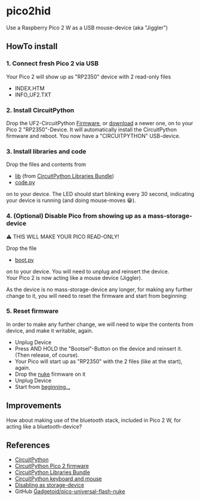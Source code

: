 # pico2hid
Use a Raspberry Pico 2 W as a USB mouse-device (aka "Jiggler")

## HowTo install
### 1. Connect fresh Pico 2 via USB
Your Pico 2 will show up as "RP2350" device with 2 read-only files
- INDEX.HTM
- INFO_UF2.TXT
### 2. Install CircuitPython
Drop the UF2-CircuitPython [Firmware](firmwares/adafruit-circuitpython-raspberry_pi_pico2_w-de_DE-9.2.1.uf2), 
or [download](https://circuitpython.org/board/raspberry_pi_pico2_w/) a newer one, 
on to your Pico 2 "RP2350"-Device. It will automatically install the CircuitPython firmware and reboot.
You now have a "CIRCUITPYTHON" USB-device.

### 3. Install libraries and code
Drop the files and contents from
- [lib](lib) (from [CircuitPython Libraries Bundle](https://circuitpython.org/libraries))
- [code.py](code.py)
  
on to your device.
The LED should start blinking every 30 second, indicating your device is running (and doing mouse-moves 😁).
### 4. (Optional) Disable Pico from showing up as a mass-storage-device
⚠️ THIS WILL MAKE YOUR PICO READ-ONLY!  

Drop the file
- [boot.py](boot.py)

on to your device. You will need to unplug and reinsert the device.  
Your Pico 2 is now acting like a mouse device (Jiggler).

As the device is no mass-storage-device any longer, for making any further change to it, you will need to reset the firmware and start from beginning:

### 5. Reset firmware
In order to make any further change, we will need to wipe the contents from device, and make it writable, again. 
- Unplug Device
- Press AND HOLD the "Bootsel"-Button on the device and reinsert it. (Then release, of course).
- Your Pico will start up as "RP2350" with the 2 files (like at the start), again.
- Drop the [nuke](firmwares/universal_flash_nuke.uf2) firmware on it
- Unplug Device
- Start from [beginning...](#connect-fresh-pico-2-via-usb)

## Improvements
How about making use of the bluetooth stack, included in Pico 2 W, for acting like a bluetooth-device?

## References
- [CircuitPython](https://circuitpython.org)
- [CircuitPython Pico 2 firmware](https://circuitpython.org/board/raspberry_pi_pico2_w/)
- [CircuitPython Libraries Bundle](https://circuitpython.org/libraries)
- [CircuitPython keyboard and mouse](https://learn.adafruit.com/circuitpython-essentials/circuitpython-hid-keyboard-and-mouse)
- [Disabling as storage-device](https://learn.adafruit.com/customizing-usb-devices-in-circuitpython/circuitpy-midi-serial#circuitpy-mass-storage-device-3096583)
- GitHub [Gadgetoid/pico-universal-flash-nuke](https://github.com/Gadgetoid/pico-universal-flash-nuke?tab=readme-ov-file)